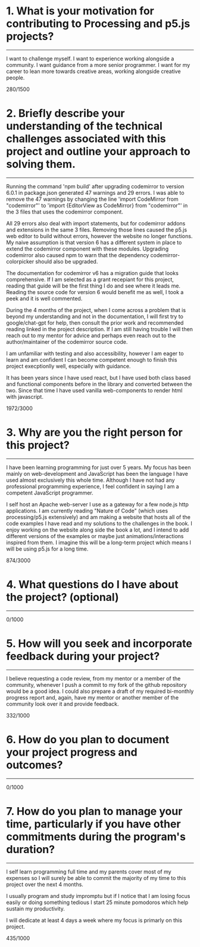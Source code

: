 # 1. What is your motivation for contributing to Processing and p5.js projects?
---

I want to challenge myself. I want to experience working alongside a community.
I want guidance from a more senior programmer. I want for my career to lean
more towards creative areas, working alongside creative people.

280/1500

# 2. Briefly describe your understanding of the technical challenges associated with this project and outline your approach to solving them.
---

Running the command 'npm build' after upgrading codemirror to version 6.0.1 in
package.json generated 47 warnings and 29 errors. I was able to remove the 47
warnings by changing the line 'import CodeMirror from "codemirror"' to 'import
{EditorView as CodeMirror} from "codemirror"' in the 3 files that uses the
codemirror component.

All 29 errors also deal with import statements, but for codemirror addons and
extensions in the same 3 files. Removing those lines caused the p5.js web
editor to build without errors, however the website no longer functions. My
naive assumption is that version 6 has a different system in place to extend
the codemirror component with these modules. Upgrading codemirror also caused
npm to warn that the dependency codemirror-colorpicker should also be upgraded.

The documentation for codemirror v6 has a migration guide that looks
comprehensive. If I am selected as a grant recepiant for this project, reading
that guide will be the first thing I do and see where it leads me. Reading the
source code for version 6 would benefit me as well, I took a peek and it is
well commented.

During the 4 months of the project, when I come across a problem that is beyond
my understanding and not in the documentation, I will first try to
google/chat-gpt for help, then consult the prior work and recommended reading
linked in the project description. If I am still having trouble I will then
reach out to my mentor for advice and perhaps even reach out to the
author/maintainer of the codemirror source code.

I am unfamiliar with testing and also accessibility, however I am eager to
learn and am confident I can become competent enough to finish this project
execptionlly well, especially with guidance.

It has been years since I have used react, but I have used both class based and
functional components before in the library and converted between the two.
Since that time I have used vanilla web-components to render html with
javascript.

1972/3000

# 3. Why are you the right person for this project?
---

I have been learning programming for just over 5 years. My focus has been
mainly on web-development and JavaScript has been the language I have used
almost exclusively this whole time. Although I have not had any professional
programming experience, I feel confident in saying I am a competent JavaScript
programmer.

I self host an Apache web-server I use as a gateway for a few node.js http
applications. I am currently reading "Nature of Code" (which uses
processing/p5.js extensively) and am making a website that hosts all of the
code examples I have read and my solutions to the challenges in the book. I
enjoy working on the website along side the book a lot, and I intend to add
different versions of the examples or maybe just animations/interactions
inspired from them. I imagine this will be a long-term project which means I
will be using p5.js for a long time.

874/3000

# 4. What questions do I have about the project? (optional)
---
0/1000

# 5. How will you seek and incorporate feedback during your project?
---

I believe requesting a code review, from my mentor or a member of the
community, whenever I push a commit to my fork of the github repository would
be a good idea. I could also prepare a draft of my required bi-monthly progress
report and, again, have my mentor or another member of the community look over
it and provide feedback.

332/1000

# 6. How do you plan to document your project progress and outcomes?
---
0/1000

# 7. How do you plan to manage your time, particularly if you have other commitments during the program's duration?
---

I self learn programming full time and my parents cover most of my expenses so
I will surely be able to commit the majority of my time to this project over
the next 4 months.

I usually program and study impromptu but if I notice that I am losing focus
easily or doing something tedious I start 25 minute pomodoros which help
sustain my productivity.

I will dedicate at least 4 days a week where my focus is primarly on this project.

435/1000
